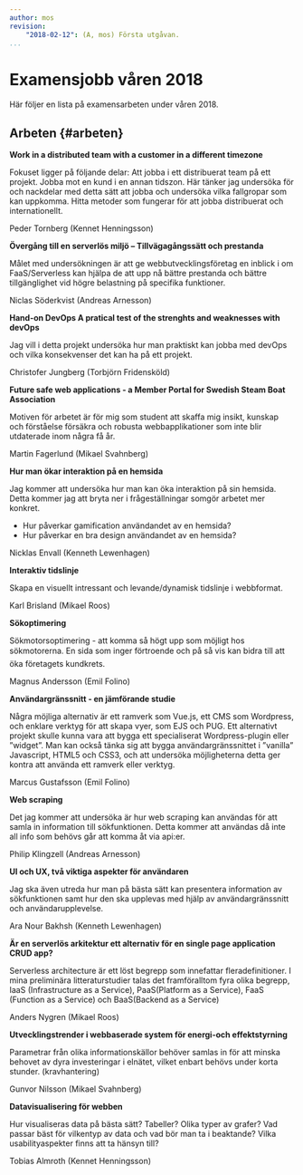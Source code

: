 ```yaml
---
author: mos
revision:
    "2018-02-12": (A, mos) Första utgåvan.
...
```

Examensjobb våren 2018
====================================

Här följer en lista på examensarbeten under våren 2018.


<!--more-->



Arbeten {#arbeten}
------------------------------------

**Work in a distributed team with a customer in a different timezone**

Fokuset ligger på följande delar: Att jobba i ett distribuerat team på ett projekt. Jobba mot en kund i en annan tidszon. Här tänker jag undersöka för och nackdelar med detta sätt att jobba och undersöka vilka fallgropar som kan uppkomma. Hitta metoder som fungerar för att jobba distribuerat och internationellt.

Peder Tornberg (Kennet Henningsson)



**Övergång till en serverlös miljö – Tillvägagångssätt och prestanda**

Målet med undersökningen är att ge webbutvecklingsföretag en inblick i om FaaS/Serverless kan hjälpa de att upp nå bättre prestanda och bättre tillgänglighet vid högre belastning på specifika funktioner.

Niclas Söderkvist (Andreas Arnesson)



**Hand-on DevOps A pratical test of the strenghts and weaknesses with devOps**

Jag vill i detta projekt undersöka hur man praktiskt kan jobba med devOps och vilka konsekvenser det kan ha på ett projekt. 

Christofer Jungberg (Torbjörn Fridensköld)



**Future safe web applications - a Member Portal for Swedish Steam Boat Association**

Motiven för arbetet är för mig som student att skaffa mig insikt, kunskap och förståelse försäkra och robusta webbapplikationer som inte blir utdaterade inom några få år.

Martin Fagerlund (Mikael Svahnberg)



**Hur man ökar interaktion på en hemsida**

Jag kommer att undersöka hur man kan öka interaktion på sin hemsida. Detta kommer jag att bryta ner i frågeställningar somgör arbetet mer konkret.

* Hur påverkar gamification användandet av en hemsida?
* Hur påverkar en bra design användandet av en hemsida?

Nicklas Envall (Kenneth Lewenhagen)



**Interaktiv tidslinje**

Skapa en visuellt intressant och levande/dynamisk tidslinje i webbformat.

Karl Brisland (Mikael Roos)



**Sökoptimering**

Sökmotorsoptimering - att komma så högt upp som möjligt hos sökmotorerna. En sida som inger förtroende och på så vis kan bidra till att öka företagets kundkrets.

Magnus Andersson (Emil Folino)



**Användargränssnitt - en jämförande studie**

Några möjliga alternativ är ett ramverk som Vue.js, ett CMS som Wordpress, och enklare verktyg för att skapa vyer, som EJS och PUG. Ett alternativt projekt skulle kunna vara att bygga ett specialiserat Wordpress-plugin eller ”widget”. Man kan också tänka sig att bygga användargränssnittet i ”vanilla” Javascript, HTML5 och CSS3, och att undersöka möjligheterna detta ger kontra att använda ett ramverk eller verktyg.

Marcus Gustafsson (Emil Folino)



**Web scraping**

Det jag kommer att undersöka är hur web scraping kan användas för att samla in information till sökfunktionen. Detta kommer att användas då inte all info som behövs går att komma åt via api:er.

Philip Klingzell (Andreas Arnesson)



**UI och UX, två viktiga aspekter för användaren**

Jag ska även utreda hur man på bästa sätt kan presentera information av sökfunktionen samt hur den ska upplevas med hjälp av användargränssnitt och användarupplevelse. 

Ara Nour Bakhsh (Kenneth Lewenhagen)



**Är en serverlös arkitektur ett alternativ för en single page application CRUD app?**

Serverless architecture är ett löst begrepp som innefattar fleradefinitioner. I mina preliminära litteraturstudier talas det framföralltom fyra olika begrepp, IaaS (Infrastructure as a Service), PaaS(Platform as a Service), FaaS (Function as a Service) och BaaS(Backend as a Service)

Anders Nygren (Mikael Roos)



**Utvecklingstrender i webbaserade system för energi-och effektstyrning**

Parametrar från olika informationskällor behöver samlas in för att minska behovet av dyra investeringar i elnätet, vilket enbart behövs under korta stunder. (kravhantering)

Gunvor Nilsson (Mikael Svahnberg) 



**Datavisualisering för webben**

Hur visualiseras data på bästa sätt? Tabeller? Olika typer av grafer? Vad passar bäst för vilkentyp av data och vad bör man ta i beaktande? Vilka usabilityaspekter finns att ta hänsyn till?

Tobias Almroth (Kennet Henningsson)
